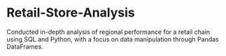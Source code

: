 # Retail-Store-Analysis
Conducted in-depth analysis of regional performance for a retail chain using SQL and Python, with a focus on data manipulation through Pandas DataFrames.
